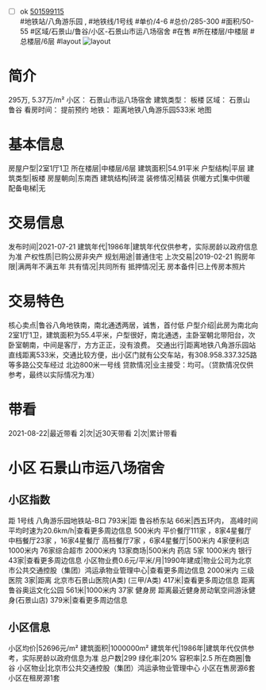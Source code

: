 - [ ] ok [501599115](https://bj.5i5j.com/ershoufang/501599115.html)  
 #地铁站/八角游乐园 ,  #地铁线/1号线
#单价/4-6 #总价/285-300 #面积/50-55   #区域/石景山/鲁谷/小区-石景山市运八场宿舍 #在售 #所在楼层/中楼层 #总楼层/6层 #layout 
![layout](http://image2a.5i5j.com/scm/HOUSE_CUSTOMER/af5641f57ed946d9b88b17e0dd6cac21.jpg_P5.jpg) 
# 简介 
 295万,  5.37万/m² 
小区： 石景山市运八场宿舍
建筑类型： 板楼
区域： 石景山 鲁谷
看房时间： 提前预约
地铁： 距离地铁八角游乐园533米 地图
# 基本信息 
 房屋户型|2室1厅1卫
所在楼层|中楼层/6层
建筑面积|54.91平米
户型结构|平层
建筑类型|板楼
房屋朝向|东南西
建筑结构|砖混
装修情况|精装
供暖方式|集中供暖
配备电梯|无
# 交易信息 
 发布时间|2021-07-21
建筑年代|1986年|建筑年代仅供参考，实际房龄以政府信息为准
产权性质|已购公房非央产
规划用途|普通住宅
上次交易|2019-02-21
购房年限|满两年不满五年
共有情况|共同所有
抵押情况|无
房本备件|已上传房本照片
# 交易特色 
 核心卖点|鲁谷八角地铁南，南北通透两居，诚售，首付低
户型介绍|此房为南北向2室1厅1卫，建筑面积为55.4平米，户型很好，南北通透，主卧室朝北带阳台，次卧室朝南，中间是客厅，方方正正，没有浪费。
交通出行|距离地铁八角游乐园站直线距离533米，交通比较方便，出小区门就有公交车站，有308.958.337.325路等多路公交车经过 北边800米一号线
贷款情况|业主接受：均可。（贷款情况仅供参考，最终以实际情况为准）
# 带看 
 2021-08-22|最近带看	 2|次|近30天带看	 2|次|累计带看
# 小区 石景山市运八场宿舍
## 小区指数 
 距 1号线 八角游乐园地铁站-B口 793米|距 鲁谷桥东站 66米|西五环内， 高峰时间平均时速为20.6km/h|查看更多周边信息
500米内 平价餐厅111家 ，8家4星餐厅
中档餐厅23家 ，16家4星餐厅
高档餐厅7家 ，6家4星餐厅|500米内 4家便利店
1000米内 76家综合超市
2000米内 13家商场|500米内 药店 5家
1000米内 银行 43家|查看更多周边信息
小区物业费0.6元/平米/月|1990年建成|物业公司为北京市公共交通控股（集团）鸿运承物业管理中心|查看更多周边信息
2000米内 三级医院 3家|距离 北京市石景山医院(A类) (三甲/A类) 417米|查看更多周边信息
距离 鲁谷奥运文化公园 561米|1000米内 37家 健身房
距离最近健身房动氧空间游泳健身(石景山店) 379米|查看更多周边信息
## 小区信息 
 小区均价|52696元/m²
建筑面积|1000000m²
建筑年代|1986年|建筑年代仅供参考，实际房龄以政府信息为准
总户数|299
绿化率|20%
容积率|2.5
所在商圈|鲁谷
小区物业|北京市公共交通控股（集团）鸿运承物业管理中心
小区在售房源6套
小区在租房源1套
